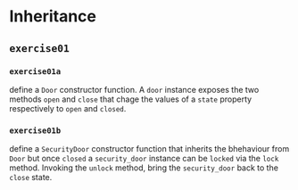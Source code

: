 # Inheritance

## `exercise01`

### `exercise01a`

define a `Door` constructor function. A `door` instance exposes the two methods `open` and `close` that chage the values of a `state` property respectively to `open` and `closed`.

### `exercise01b`

define a `SecurityDoor` constructor function that inherits the bhehaviour from `Door` but once `closed` a `security_door` instance can be `locked` via the `lock` method. Invoking the `unlock` method, bring the `security_door` back to the `close` state.








